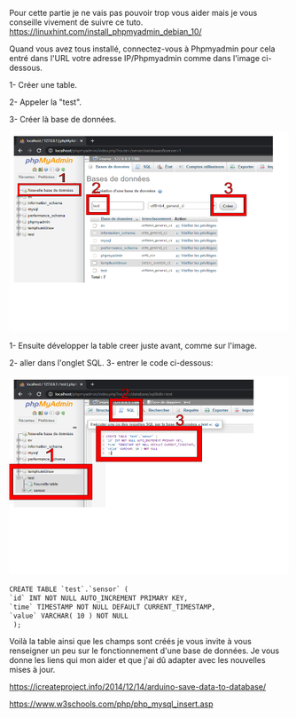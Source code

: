 Pour cette partie je ne vais pas pouvoir trop vous aider mais je vous conseille vivement de suivre ce tuto.
https://linuxhint.com/install_phpmyadmin_debian_10/

Quand vous avez tous installé, connectez-vous à Phpmyadmin pour cela entré dans l'URL votre adresse IP/Phpmyadmin comme dans l'image ci-dessous.

1- Créer une table.

2- Appeler la "test".

3- Créer là base de données.

<p align="center">
     <img src="/IMG/Dessin sans titre.png" width="540" height="360">
</p> 


1- Ensuite développer la table creer juste avant, comme sur l'image.

2- aller dans l'onglet SQL.
3- entrer le code ci-dessous:

<p align="center">
     <img src="/IMG/Dessin sans titre (1).png" width="540" height="360">
</p>

```
CREATE TABLE `test`.`sensor` (
`id` INT NOT NULL AUTO_INCREMENT PRIMARY KEY,
`time` TIMESTAMP NOT NULL DEFAULT CURRENT_TIMESTAMP,
`value` VARCHAR( 10 ) NOT NULL
 );
```

Voilà la table ainsi que les champs sont créés je vous invite à vous renseigner un peu sur le fonctionnement d'une base de données.
Je vous donne les liens qui mon aider et que j'ai dû adapter avec les nouvelles mises à jour.

https://icreateproject.info/2014/12/14/arduino-save-data-to-database/

https://www.w3schools.com/php/php_mysql_insert.asp
